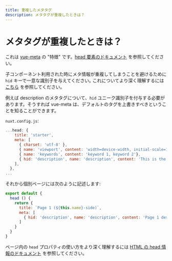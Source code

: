 ```yaml
---
title: 重複したメタタグ
description: メタタグが重複したときは？
---
```


# メタタグが重複したときは？

これは [vue-meta](https://github.com/declandewet/vue-meta) の "特徴" です。[head 要素のドキュメント](/guide/views#html-%E3%81%AE-head-%E6%83%85%E5%A0%B1) を参照してください。

<div class="alert">

子コンポーネント利用された時にメタ情報が重複してしまうことを避けるために <code>hid</code> キーで一意な識別子を与えてください｡ これについてより深く理解するには [こちら](https://github.com/declandewet/vue-meta#lists-of-tags) を参照してください。

</div>

例えば description のメタタグについて、`hid` ユニーク識別子を付与する必要があります。そうすれば vue-meta は、デフォルトのタグを上書きすべきということを知ることができます。

`nuxt.config.js`:

```js
...head: {
    title: 'starter',
    meta: [
      { charset: 'utf-8' },
      { name: 'viewport', content: 'width=device-width, initial-scale=1' },
      { name: 'keywords', content: 'keyword 1, keyword 2'},
      { hid: 'description', name: 'description', content: 'This is the generic description.'}
    ],
  },
...
```

それから個別ページには次のように記述します:

```js
export default {
  head () {
    return {
      title: `Page 1 (${this.name}-side)`,
      meta: [
        { hid: 'description', name: 'description', content: 'Page 1 description' }
      ]
    }
  }
}
```

ページ内の `head` プロパティの使い方をより深く理解するには [HTML の head 情報のドキュメント](/guide/views#html-%E3%81%AE-head-%E6%83%85%E5%A0%B1) を参照してください。
